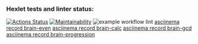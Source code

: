 ### Hexlet tests and linter status:
[![Actions Status](https://github.com/ProWalker/php-project-lvl1/workflows/hexlet-check/badge.svg)](https://github.com/ProWalker/php-project-lvl1/actions)
[![Maintainability](https://api.codeclimate.com/v1/badges/a99a88d28ad37a79dbf6/maintainability)](https://codeclimate.com/github/codeclimate/codeclimate/maintainability)
![example workflow lint](https://github.com/ProWalker/php-project-lvl1/workflows/lint/badge.svg)
[asciinema record brain-even](https://asciinema.org/a/UnGx7fU4Kjt5LoTuUmmC9HmHR)
[asciinema record brain-calc](https://asciinema.org/a/0qyHYgzvR5wfhhESm7uKsr1jJ)
[asciinema record brain-gcd](https://asciinema.org/a/NRHCphlI0S7ffwJagl8DltYPk)
[asciinema record brain-progression](https://asciinema.org/a/zEcd4daqNRPvEDRpWn7hRM6Mb)